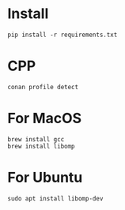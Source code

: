 # Install

```
pip install -r requirements.txt
```

# CPP

```
conan profile detect
```

# For MacOS

```
brew install gcc
brew install libomp
```

# For Ubuntu

```
sudo apt install libomp-dev
```
